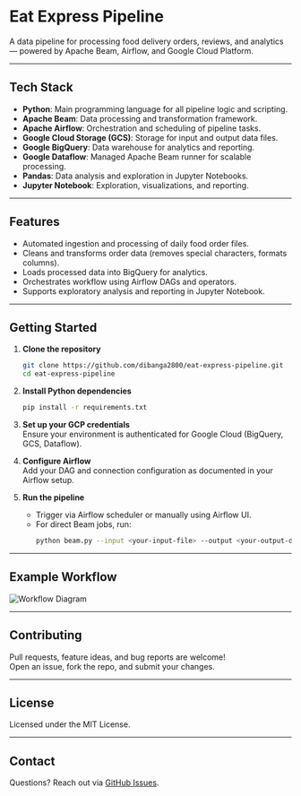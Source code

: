 # Eat Express Pipeline

A data pipeline for processing food delivery orders, reviews, and analytics — powered by Apache Beam, Airflow, and Google Cloud Platform.

---

## Tech Stack

- **Python**: Main programming language for all pipeline logic and scripting.
- **Apache Beam**: Data processing and transformation framework.
- **Apache Airflow**: Orchestration and scheduling of pipeline tasks.
- **Google Cloud Storage (GCS)**: Storage for input and output data files.
- **Google BigQuery**: Data warehouse for analytics and reporting.
- **Google Dataflow**: Managed Apache Beam runner for scalable processing.
- **Pandas**: Data analysis and exploration in Jupyter Notebooks.
- **Jupyter Notebook**: Exploration, visualizations, and reporting.

---

## Features

- Automated ingestion and processing of daily food order files.
- Cleans and transforms order data (removes special characters, formats columns).
- Loads processed data into BigQuery for analytics.
- Orchestrates workflow using Airflow DAGs and operators.
- Supports exploratory analysis and reporting in Jupyter Notebook.

---

## Getting Started

1. **Clone the repository**
    ```bash
    git clone https://github.com/dibanga2800/eat-express-pipeline.git
    cd eat-express-pipeline
    ```
2. **Install Python dependencies**
    ```bash
    pip install -r requirements.txt
    ```
3. **Set up your GCP credentials**  
   Ensure your environment is authenticated for Google Cloud (BigQuery, GCS, Dataflow).

4. **Configure Airflow**  
   Add your DAG and connection configuration as documented in your Airflow setup.
   
5. **Run the pipeline**
    - Trigger via Airflow scheduler or manually using Airflow UI.
    - For direct Beam jobs, run:
      ```bash
      python beam.py --input <your-input-file> --output <your-output-dir>
      ```

---

## Example Workflow

![Workflow Diagram](assets/architecture.png)

---

## Contributing

Pull requests, feature ideas, and bug reports are welcome!  
Open an issue, fork the repo, and submit your changes.

---

## License

Licensed under the MIT License.

---

## Contact

Questions? Reach out via [GitHub Issues](https://github.com/dibanga2800/eat-express-pipeline/issues).
